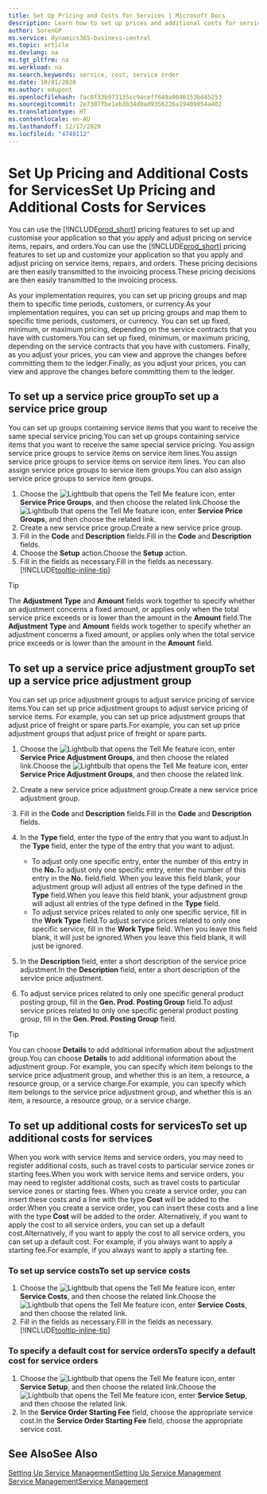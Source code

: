 ```yaml
---
title: Set Up Pricing and Costs for Services | Microsoft Docs
description: Learn how to set up prices and additional costs for services.
author: SorenGP
ms.service: dynamics365-business-central
ms.topic: article
ms.devlang: na
ms.tgt_pltfrm: na
ms.workload: na
ms.search.keywords: service, cost, service order
ms.date: 10/01/2020
ms.author: edupont
ms.openlocfilehash: fac8f33b973135cc9aceff649a9046153bd45253
ms.sourcegitcommit: 2e7307fbe1eb3b34d0ad9356226a19409054a402
ms.translationtype: HT
ms.contentlocale: en-AU
ms.lasthandoff: 12/17/2020
ms.locfileid: "4748112"
---
```

# <a name="set-up-pricing-and-additional-costs-for-services"></a><span data-ttu-id="d00e7-103">Set Up Pricing and Additional Costs for Services</span><span class="sxs-lookup"><span data-stu-id="d00e7-103">Set Up Pricing and Additional Costs for Services</span></span>
<span data-ttu-id="d00e7-104">You can use the [!INCLUDE[prod_short](includes/prod_short.md)] pricing features to set up and customise your application so that you apply and adjust pricing on service items, repairs, and orders.</span><span class="sxs-lookup"><span data-stu-id="d00e7-104">You can use the [!INCLUDE[prod_short](includes/prod_short.md)] pricing features to set up and customize your application so that you apply and adjust pricing on service items, repairs, and orders.</span></span> <span data-ttu-id="d00e7-105">These pricing decisions are then easily transmitted to the invoicing process.</span><span class="sxs-lookup"><span data-stu-id="d00e7-105">These pricing decisions are then easily transmitted to the invoicing process.</span></span>  
  
<span data-ttu-id="d00e7-106">As your implementation requires, you can set up pricing groups and map them to specific time periods, customers, or currency.</span><span class="sxs-lookup"><span data-stu-id="d00e7-106">As your implementation requires, you can set up pricing groups and map them to specific time periods, customers, or currency.</span></span> <span data-ttu-id="d00e7-107">You can set up fixed, minimum, or maximum pricing, depending on the service contracts that you have with customers.</span><span class="sxs-lookup"><span data-stu-id="d00e7-107">You can set up fixed, minimum, or maximum pricing, depending on the service contracts that you have with customers.</span></span> <span data-ttu-id="d00e7-108">Finally, as you adjust your prices, you can view and approve the changes before committing them to the ledger.</span><span class="sxs-lookup"><span data-stu-id="d00e7-108">Finally, as you adjust your prices, you can view and approve the changes before committing them to the ledger.</span></span>  

## <a name="to-set-up-a-service-price-group"></a><span data-ttu-id="d00e7-109">To set up a service price group</span><span class="sxs-lookup"><span data-stu-id="d00e7-109">To set up a service price group</span></span>
<span data-ttu-id="d00e7-110">You can set up groups containing service items that you want to receive the same special service pricing.</span><span class="sxs-lookup"><span data-stu-id="d00e7-110">You can set up groups containing service items that you want to receive the same special service pricing.</span></span> <span data-ttu-id="d00e7-111">You assign service price groups to service items on service item lines.</span><span class="sxs-lookup"><span data-stu-id="d00e7-111">You assign service price groups to service items on service item lines.</span></span> <span data-ttu-id="d00e7-112">You can also assign service price groups to service item groups.</span><span class="sxs-lookup"><span data-stu-id="d00e7-112">You can also assign service price groups to service item groups.</span></span>  

1. <span data-ttu-id="d00e7-113">Choose the ![Lightbulb that opens the Tell Me feature](media/ui-search/search_small.png "Tell me what you want to do") icon, enter **Service Price Groups**, and then choose the related link.</span><span class="sxs-lookup"><span data-stu-id="d00e7-113">Choose the ![Lightbulb that opens the Tell Me feature](media/ui-search/search_small.png "Tell me what you want to do") icon, enter **Service Price Groups**, and then choose the related link.</span></span>  
2. <span data-ttu-id="d00e7-114">Create a new service price group.</span><span class="sxs-lookup"><span data-stu-id="d00e7-114">Create a new service price group.</span></span>  
3. <span data-ttu-id="d00e7-115">Fill in the **Code** and **Description** fields.</span><span class="sxs-lookup"><span data-stu-id="d00e7-115">Fill in the **Code** and **Description** fields.</span></span>  
4. <span data-ttu-id="d00e7-116">Choose the **Setup** action.</span><span class="sxs-lookup"><span data-stu-id="d00e7-116">Choose the **Setup** action.</span></span>  
2. <span data-ttu-id="d00e7-117">Fill in the fields as necessary.</span><span class="sxs-lookup"><span data-stu-id="d00e7-117">Fill in the fields as necessary.</span></span> [!INCLUDE[tooltip-inline-tip](includes/tooltip-inline-tip_md.md)]  

 > [!Tip]
 > <span data-ttu-id="d00e7-118">The **Adjustment Type** and **Amount** fields work together to specify whether an adjustment concerns a fixed amount, or applies only when the total service price exceeds or is lower than the amount in the **Amount** field.</span><span class="sxs-lookup"><span data-stu-id="d00e7-118">The **Adjustment Type** and **Amount** fields work together to specify whether an adjustment concerns a fixed amount, or applies only when the total service price exceeds or is lower than the amount in the **Amount** field.</span></span>  

## <a name="to-set-up-a-service-price-adjustment-group"></a><span data-ttu-id="d00e7-119">To set up a service price adjustment group</span><span class="sxs-lookup"><span data-stu-id="d00e7-119">To set up a service price adjustment group</span></span>  
<span data-ttu-id="d00e7-120">You can set up price adjustment groups to adjust service pricing of service items.</span><span class="sxs-lookup"><span data-stu-id="d00e7-120">You can set up price adjustment groups to adjust service pricing of service items.</span></span> <span data-ttu-id="d00e7-121">For example, you can set up price adjustment groups that adjust price of freight or spare parts.</span><span class="sxs-lookup"><span data-stu-id="d00e7-121">For example, you can set up price adjustment groups that adjust price of freight or spare parts.</span></span>  
  
1. <span data-ttu-id="d00e7-122">Choose the ![Lightbulb that opens the Tell Me feature](media/ui-search/search_small.png "Tell me what you want to do") icon, enter **Service Price Adjustment Groups**, and then choose the related link.</span><span class="sxs-lookup"><span data-stu-id="d00e7-122">Choose the ![Lightbulb that opens the Tell Me feature](media/ui-search/search_small.png "Tell me what you want to do") icon, enter **Service Price Adjustment Groups**, and then choose the related link.</span></span>  
2. <span data-ttu-id="d00e7-123">Create a new service price adjustment group.</span><span class="sxs-lookup"><span data-stu-id="d00e7-123">Create a new service price adjustment group.</span></span>  
3. <span data-ttu-id="d00e7-124">Fill in the **Code** and **Description** fields.</span><span class="sxs-lookup"><span data-stu-id="d00e7-124">Fill in the **Code** and **Description** fields.</span></span>  
4. <span data-ttu-id="d00e7-125">In the **Type** field, enter the type of the entry that you want to adjust.</span><span class="sxs-lookup"><span data-stu-id="d00e7-125">In the **Type** field, enter the type of the entry that you want to adjust.</span></span>  
  
    * <span data-ttu-id="d00e7-126">To adjust only one specific entry, enter the number of this entry in the **No.**</span><span class="sxs-lookup"><span data-stu-id="d00e7-126">To adjust only one specific entry, enter the number of this entry in the **No.**</span></span> <span data-ttu-id="d00e7-127">field.</span><span class="sxs-lookup"><span data-stu-id="d00e7-127">field.</span></span> <span data-ttu-id="d00e7-128">When you leave this field blank, your adjustment group will adjust all entries of the type defined in the **Type** field.</span><span class="sxs-lookup"><span data-stu-id="d00e7-128">When you leave this field blank, your adjustment group will adjust all entries of the type defined in the **Type** field.</span></span>  
    * <span data-ttu-id="d00e7-129">To adjust service prices related to only one specific service, fill in the **Work Type** field.</span><span class="sxs-lookup"><span data-stu-id="d00e7-129">To adjust service prices related to only one specific service, fill in the **Work Type** field.</span></span> <span data-ttu-id="d00e7-130">When you leave this field blank, it will just be ignored.</span><span class="sxs-lookup"><span data-stu-id="d00e7-130">When you leave this field blank, it will just be ignored.</span></span>  
  
5. <span data-ttu-id="d00e7-131">In the **Description** field, enter a short description of the service price adjustment.</span><span class="sxs-lookup"><span data-stu-id="d00e7-131">In the **Description** field, enter a short description of the service price adjustment.</span></span>  
6. <span data-ttu-id="d00e7-132">To adjust service prices related to only one specific general product posting group, fill in the **Gen. Prod. Posting Group** field.</span><span class="sxs-lookup"><span data-stu-id="d00e7-132">To adjust service prices related to only one specific general product posting group, fill in the **Gen. Prod. Posting Group** field.</span></span>

> [!Tip]
> <span data-ttu-id="d00e7-133">You can choose **Details** to add additional information about the adjustment group.</span><span class="sxs-lookup"><span data-stu-id="d00e7-133">You can choose **Details** to add additional information about the adjustment group.</span></span> <span data-ttu-id="d00e7-134">For example, you can specify which item belongs to the service price adjustment group, and whether this is an item, a resource, a resource group, or a service charge.</span><span class="sxs-lookup"><span data-stu-id="d00e7-134">For example, you can specify which item belongs to the service price adjustment group, and whether this is an item, a resource, a resource group, or a service charge.</span></span>  

## <a name="to-set-up-additional-costs-for-services"></a><span data-ttu-id="d00e7-135">To set up additional costs for services</span><span class="sxs-lookup"><span data-stu-id="d00e7-135">To set up additional costs for services</span></span>
<span data-ttu-id="d00e7-136">When you work with service items and service orders, you may need to register additional costs, such as travel costs to particular service zones or starting fees.</span><span class="sxs-lookup"><span data-stu-id="d00e7-136">When you work with service items and service orders, you may need to register additional costs, such as travel costs to particular service zones or starting fees.</span></span> <span data-ttu-id="d00e7-137">When you create a service order, you can insert these costs and a line with the type **Cost** will be added to the order.</span><span class="sxs-lookup"><span data-stu-id="d00e7-137">When you create a service order, you can insert these costs and a line with the type **Cost** will be added to the order.</span></span> <span data-ttu-id="d00e7-138">Alternatively, if you want to apply the cost to all service orders, you can set up a default cost.</span><span class="sxs-lookup"><span data-stu-id="d00e7-138">Alternatively, if you want to apply the cost to all service orders, you can set up a default cost.</span></span> <span data-ttu-id="d00e7-139">For example, if you always want to apply a starting fee.</span><span class="sxs-lookup"><span data-stu-id="d00e7-139">For example, if you always want to apply a starting fee.</span></span>
  
### <a name="to-set-up-service-costs"></a><span data-ttu-id="d00e7-140">To set up service costs</span><span class="sxs-lookup"><span data-stu-id="d00e7-140">To set up service costs</span></span>
1. <span data-ttu-id="d00e7-141">Choose the ![Lightbulb that opens the Tell Me feature](media/ui-search/search_small.png "Tell me what you want to do") icon, enter **Service Costs**, and then choose the related link.</span><span class="sxs-lookup"><span data-stu-id="d00e7-141">Choose the ![Lightbulb that opens the Tell Me feature](media/ui-search/search_small.png "Tell me what you want to do") icon, enter **Service Costs**, and then choose the related link.</span></span> 
2. <span data-ttu-id="d00e7-142">Fill in the fields as necessary.</span><span class="sxs-lookup"><span data-stu-id="d00e7-142">Fill in the fields as necessary.</span></span> [!INCLUDE[tooltip-inline-tip](includes/tooltip-inline-tip_md.md)]  

### <a name="to-specify-a-default-cost-for-service-orders"></a><span data-ttu-id="d00e7-143">To specify a default cost for service orders</span><span class="sxs-lookup"><span data-stu-id="d00e7-143">To specify a default cost for service orders</span></span>
1. <span data-ttu-id="d00e7-144">Choose the ![Lightbulb that opens the Tell Me feature](media/ui-search/search_small.png "Tell me what you want to do") icon, enter **Service Setup**, and then choose the related link.</span><span class="sxs-lookup"><span data-stu-id="d00e7-144">Choose the ![Lightbulb that opens the Tell Me feature](media/ui-search/search_small.png "Tell me what you want to do") icon, enter **Service Setup**, and then choose the related link.</span></span> 
2. <span data-ttu-id="d00e7-145">In the **Service Order Starting Fee** field, choose the appropriate service cost.</span><span class="sxs-lookup"><span data-stu-id="d00e7-145">In the **Service Order Starting Fee** field, choose the appropriate service cost.</span></span>

## <a name="see-also"></a><span data-ttu-id="d00e7-146">See Also</span><span class="sxs-lookup"><span data-stu-id="d00e7-146">See Also</span></span>
[<span data-ttu-id="d00e7-147">Setting Up Service Management</span><span class="sxs-lookup"><span data-stu-id="d00e7-147">Setting Up Service Management</span></span>](service-setup-service.md)  
[<span data-ttu-id="d00e7-148">Service Management</span><span class="sxs-lookup"><span data-stu-id="d00e7-148">Service Management</span></span>](service-service.md)  
